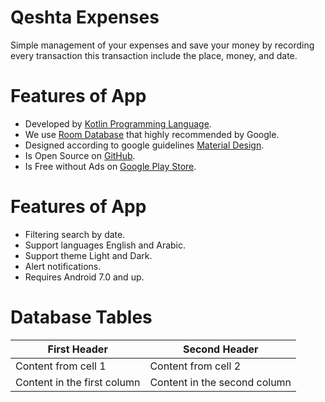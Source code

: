 # Qeshta Expenses

Simple management of your expenses and save your money 
by recording every transaction this transaction include the place, money, and date.

Features of App
===
- Developed by [Kotlin Programming Language](https://kotlinlang.org/).
- We use [Room Database](https://developer.android.com/training/data-storage/room) that highly recommended by Google.
- Designed according to google guidelines [Material Design](https://material.io/design).
- Is Open Source on [GitHub](https://github.com/iamqeshta/Qeshta-Expenses-App).
- Is Free without Ads on [Google Play Store](https://play.google.com/store/apps/dev?id=5847015618369379078).


Features of App
===
- Filtering search by date.
- Support languages English and Arabic.
- Support theme Light and Dark.
- Alert notifications.
- Requires Android 7.0 and up.

# Database Tables
First Header | Second Header
------------ | -------------
Content from cell 1 | Content from cell 2
Content in the first column | Content in the second column
